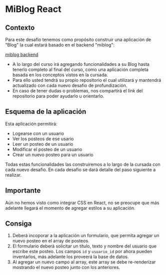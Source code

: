 # MiBlog React

## Contexto
Para este desafio tenemos como propósito construir una aplicación de "Blog" la cual estará basado en el backend "miblog":

[miblog backend](https://miblog.inovecode.com/docs)

- A lo largo del curso irá agregando funcionalidades a su Blog hasta tenerlo completo al final del curso, como una aplicación completa basada en los conceptos vistos en la cursada.
- Para ello usted tendrá su propio repositorio el cual utilizará y mantendrá actualizado con cada nuevo desafio de profundización.
- En caso de tener dudas o problemas, nos compartirá el link del repositorio para poder ayudarlo u orientarlo.


## Esquema de la aplicación
Esta aplicación permitirá:
- Logearse con un usuario
- Ver los posteos de ese usario
- Leer un posteo de un usuario
- Modificar el posteo de un usuario
- Crear un nuevo posteo para un usuario

Todas estas funcionalidades las construiremos a lo largo de la cursada con cada nuevo desafio. En cada desafio se dará detalle del paso siguiente a realizar.


## Importante
Aún no hemos visto como integrar CSS en React, no se preocupe que más adelante llegará el momento de agregar estilos a su aplicación.


## Consiga
1. Deberá incoporar a la aplicación un formulario, que permita agregar un nuevo posteo en el array de posteos.
2. El formulario deberá solicitar un título, texto y nombre del usuario que escribe este posteo. Los campos ```id``` y ```usuario_id``` por ahora pueden inventarlos, más adelante los proveerá la base de datos.
3. Al agregar un nuevo campo al array, este array se debe re-renderizar mostrando el nuevo posteo junto con los anteriores.
